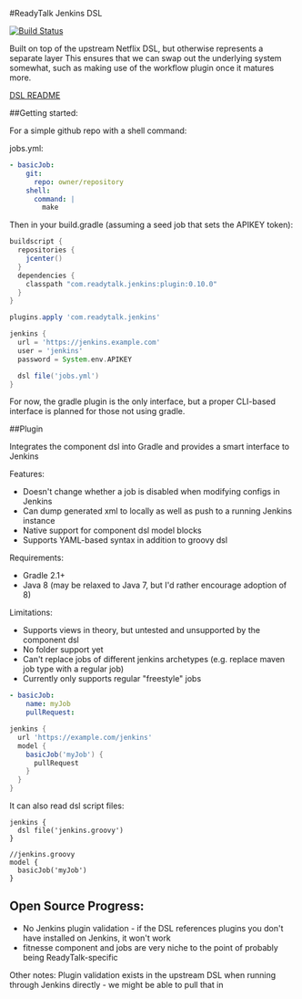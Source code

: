 #ReadyTalk Jenkins DSL

[![Build Status](https://travis-ci.org/ReadyTalk/jenkins-pipeline-dsl.svg?branch=master)](https://travis-ci.org/ReadyTalk/jenkins-pipeline-dsl)

Built on top of the upstream Netflix DSL, but otherwise represents a separate
layer This ensures that we can swap out the underlying system somewhat, such as
making use of the workflow plugin once it matures more.

[DSL README](dsl/README.md)

##Getting started:

For a simple github repo with a shell command:

jobs.yml:

```yaml
- basicJob:
    git:
      repo: owner/repository
    shell:
      command: |
        make
```

Then in your build.gradle (assuming a seed job that sets the APIKEY token):

```groovy
buildscript {
  repositories {
    jcenter()
  }
  dependencies {
    classpath "com.readytalk.jenkins:plugin:0.10.0"
  }
}

plugins.apply 'com.readytalk.jenkins'

jenkins {
  url = 'https://jenkins.example.com'
  user = 'jenkins'
  password = System.env.APIKEY

  dsl file('jobs.yml')
}
```

For now, the gradle plugin is the only interface, but a proper CLI-based
interface is planned for those not using gradle.

##Plugin

Integrates the component dsl into Gradle and provides a smart interface to
Jenkins

Features:
  * Doesn't change whether a job is disabled when modifying configs in Jenkins
  * Can dump generated xml to locally as well as push to a running Jenkins
    instance
  * Native support for component dsl model blocks
  * Supports YAML-based syntax in addition to groovy dsl

Requirements:
  * Gradle 2.1+
  * Java 8 (may be relaxed to Java 7, but I'd rather encourage adoption of 8)

Limitations:
  * Supports views in theory, but untested and unsupported by the component dsl
  * No folder support yet
  * Can't replace jobs of different jenkins archetypes (e.g. replace maven job
    type with a regular job)
  * Currently only supports regular "freestyle" jobs

```yaml
- basicJob:
    name: myJob
    pullRequest:
```

```groovy
jenkins {
  url 'https://example.com/jenkins'
  model {
    basicJob('myJob') {
      pullRequest
    }
  }
}
```
It can also read dsl script files:

```
jenkins {
  dsl file('jenkins.groovy')
}
```

```
//jenkins.groovy
model {
  basicJob('myJob')
}
```

Open Source Progress:
---------------------
  * No Jenkins plugin validation - if the DSL references plugins you don't have
    installed on Jenkins, it won't work
  * fitnesse component and jobs are very niche to the point of probably being
    ReadyTalk-specific

Other notes: Plugin validation exists in the upstream DSL when running through
Jenkins directly - we might be able to pull that in
